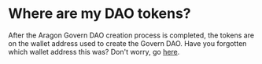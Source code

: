 # Where are my DAO tokens?

After the Aragon Govern DAO creation process is completed, the tokens are on the wallet address used to create the Govern DAO. Have you forgotten which wallet address this was? Don't worry, go [here](which-was-the-wallet-address-used-to-create-the-aragon-govern-dao.md).&#x20;
